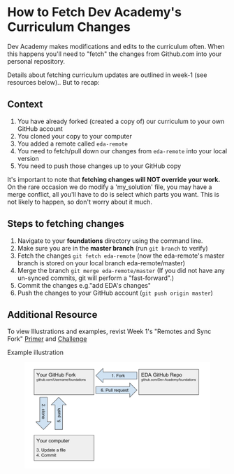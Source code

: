 # How to Fetch Dev Academy's Curriculum Changes 

Dev Academy makes modifications and edits to the curriculum often. When this happens you'll need to "fetch" the changes from Github.com into your personal repository. 

Details about fetching curriculum updates are outlined in week-1 (see resources below).. But to recap: 

## Context 
1. You have already forked (created a copy of) our curriculum to your own GitHub account  
2. You cloned your copy to your computer  
3. You added a remote called `eda-remote`  
4. You need to fetch/pull down our changes from `eda-remote` into your local version  
5. You need to push those changes up to your GitHub copy  

It's important to note that __fetching changes will NOT override your work.__ On the rare occasion we do modify a 'my_solution' file, you may have a merge conflict, all you'll have to do is select which parts you want. This is not likely to happen, so don't worry about it much. 

## Steps to fetching changes 
1. Navigate to your __foundations__ directory using the command line.  
2. Make sure you are in the __master branch__  (run `git branch` to verify)  
3. Fetch the changes `git fetch eda-remote` (now the eda-remote's master branch is stored on your local branch eda-remote/master)  
4. Merge the branch `git merge eda-remote/master` (If you did not have any un-synced commits, git will perform a "fast-forward".)  
5. Commit the changes e.g."add EDA's changes"  
6. Push the changes to your GitHub account (`git push origin master`)  

## Additional Resource
To view Illustrations and examples, revist Week 1's "Remotes and Sync Fork" [Primer](../week-1/git-remote-fork-merge-primer.md) and [Challenge](../week-1/git-remote-sync-fork-challenge.md) 


Example illustration 

<figure>
  <img src="../images/github_11_fork_update_repo.png" alt="Diagram of forking and updating a GitHub repo"><br>
</figure>
